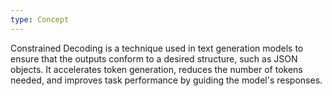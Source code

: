 ```yaml
---
type: Concept
---
```


Constrained Decoding is a technique used in text generation models to ensure that the outputs conform to a desired structure, such as JSON objects. It accelerates token generation, reduces the number of tokens needed, and improves task performance by guiding the model's responses.